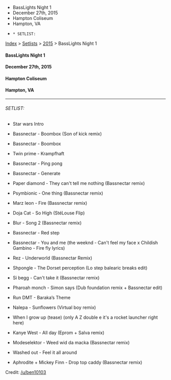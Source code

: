  * BassLights Night 1
  * December 27th, 2015
  * Hampton Coliseum
  * Hampton, VA
  *     * SETLIST:

[Index](https://www.reddit.com/r/bassnectar/wiki/index) >
[Setlists](https://www.reddit.com/r/bassnectar/wiki/interactive/setlists) >
[2015](https://www.reddit.com/r/bassnectar/wiki/interactive/setlists/2015) >
BassLights Night 1

#### BassLights Night 1

#### December 27th, 2015

#### Hampton Coliseum

#### Hampton, VA



* * *

###### SETLIST:

  * Star wars Intro

  * Bassnectar - Boombox (Son of kick remix)

  * Bassnectar - Boombox

  * Twin prime - Krampfhaft

  * Bassnectar - Ping pong

  * Bassnectar - Generate

  * Paper diamond - They can't tell me nothing (Bassnectar remix)

  * Psymbionic - One thing (Bassnectar remix)

  * Marz leon - Fire (Bassnectar remix)

  * Doja Cat - So High (StéLouse Flip)

  * Blur - Song 2 (Bassnectar remix)

  * Bassnectar - Red step

  * Bassnectar - You and me (the weeknd - Can't feel my face x Childish Gambino - Fire fly lyrics)

  * Rez - Underworld (Bassnectar Remix)

  * Shpongle - The Dorset perception (Lo step balearic breaks edit)

  * Si begg - Can't take it (Bassnectar remix)

  * Pharoah monch - Simon says (Dub foundation remix + Bassnectar edit)

  * Run DMT - Baraka’s Theme 

  * Nalepa - Sunflowers (Virtual boy remix)

  * When I grow up (tease) (only A Z double e it's a rocket launcher right here)

  * Kanye West - All day (Eprom + Salva remix)

  * Modeselektor - Weed wid da macka (Bassnectar remix)

  * Washed out - Feel it all around

  * Aphrodite + Mickey Finn - Drop top caddy (Bassnectar remix) 

Credit: [/u/ben10103](/u/ben10103)

